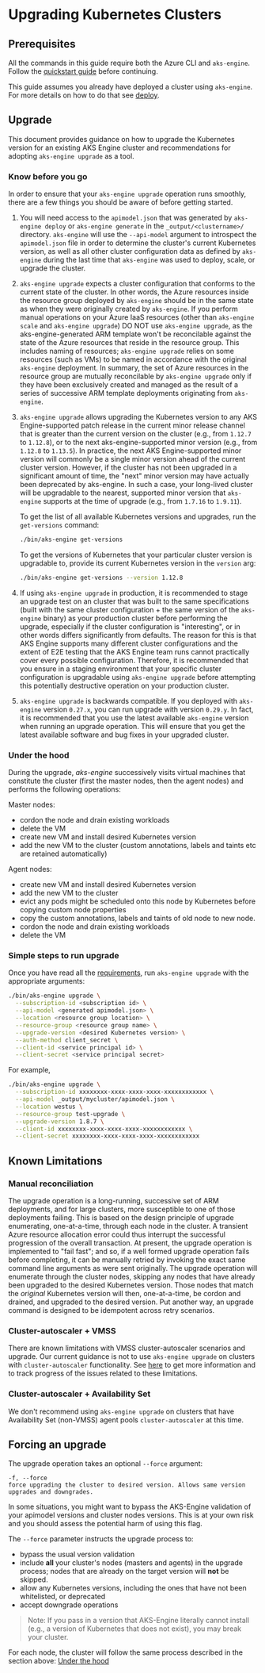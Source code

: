 # Upgrading Kubernetes Clusters

## Prerequisites

All the commands in this guide require both the Azure CLI and `aks-engine`. Follow the [quickstart guide](../tutorials/quickstart.md) before continuing.

This guide assumes you already have deployed a cluster using `aks-engine`. For more details on how to do that see [deploy](../tutorials/deploy.md).

## Upgrade

This document provides guidance on how to upgrade the Kubernetes version for an existing AKS Engine cluster and recommendations for adopting `aks-engine upgrade` as a tool.

<a name="pre-requirements"></a>

### Know before you go

In order to ensure that your `aks-engine upgrade` operation runs smoothly, there are a few things you should be aware of before getting started.

1) You will need access to the `apimodel.json` that was generated by `aks-engine deploy` or `aks-engine generate` in the `_output/<clustername>/` directory. `aks-engine` will use the `--api-model` argument to introspect the `apimodel.json` file in order to determine the cluster's current Kubernetes version, as well as all other cluster configuration data as defined by `aks-engine` during the last time that `aks-engine` was used to deploy, scale, or upgrade the cluster.

2) `aks-engine upgrade` expects a cluster configuration that conforms to the current state of the cluster. In other words, the Azure resources inside the resource group deployed by `aks-engine` should be in the same state as when they were originally created by `aks-engine`. If you perform manual operations on your Azure IaaS resources (other than `aks-engine scale` and `aks-engine upgrade`) DO NOT use `aks-engine upgrade`, as the aks-engine-generated ARM template won't be reconcilable against the state of the Azure resources that reside in the resource group. This includes naming of resources; `aks-engine upgrade` relies on some resources (such as VMs) to be named in accordance with the original `aks-engine` deployment. In summary, the set of Azure resources in the resource group are mutually reconcilable by `aks-engine upgrade` only if they have been exclusively created and managed as the result of a series of successive ARM template deployments originating from `aks-engine`.

3) `aks-engine upgrade` allows upgrading the Kubernetes version to any AKS Engine-supported patch release in the current minor release channel that is greater than the current version on the cluster (e.g., from `1.12.7` to `1.12.8`), or to the next aks-engine-supported minor version (e.g., from `1.12.8` to `1.13.5`). In practice, the next AKS Engine-supported minor version will commonly be a single minor version ahead of the current cluster version. However, if the cluster has not been upgraded in a significant amount of time, the "next" minor version may have actually been deprecated by aks-engine. In such a case, your long-lived cluster will be upgradable to the nearest, supported minor version that `aks-engine` supports at the time of upgrade (e.g., from `1.7.16` to `1.9.11`).

    To get the list of all available Kubernetes versions and upgrades, run the `get-versions` command:

    ```bash
    ./bin/aks-engine get-versions
    ```

    To get the versions of Kubernetes that your particular cluster version is upgradable to, provide its current Kubernetes version in the `version` arg:

    ```bash
    ./bin/aks-engine get-versions --version 1.12.8
    ```

4) If using `aks-engine upgrade` in production, it is recommended to stage an upgrade test on an cluster that was built to the same specifications (built with the same cluster configuration + the same version of the `aks-engine` binary) as your production cluster before performing the upgrade, especially if the cluster configuration is "interesting", or in other words differs significantly from defaults. The reason for this is that AKS Engine supports many different cluster configurations and the extent of E2E testing that the AKS Engine team runs cannot practically cover every possible configuration. Therefore, it is recommended that you ensure in a staging environment that your specific cluster configuration is upgradable using `aks-engine upgrade` before attempting this potentially destructive operation on your production cluster.

5) `aks-engine upgrade` is backwards compatible. If you deployed with `aks-engine` version `0.27.x`, you can run upgrade with version `0.29.y`. In fact, it is recommended that you use the latest available `aks-engine` version when running an upgrade operation. This will ensure that you get the latest available software and bug fixes in your upgraded cluster.

### Under the hood

During the upgrade, *aks-engine* successively visits virtual machines that constitute the cluster (first the master nodes, then the agent nodes) and performs the following operations:

Master nodes:

- cordon the node and drain existing workloads
- delete the VM
- create new VM and install desired Kubernetes version
- add the new VM to the cluster (custom annotations, labels and taints etc are retained automatically)

Agent nodes:

- create new VM and install desired Kubernetes version
- add the new VM to the cluster
- evict any pods might be scheduled onto this node by Kubernetes before copying custom node properties
- copy the custom annotations, labels and taints of old node to new node.
- cordon the node and drain existing workloads
- delete the VM

### Simple steps to run upgrade

Once you have read all the [requirements](#pre-requirements), run `aks-engine upgrade` with the appropriate arguments:

```bash
./bin/aks-engine upgrade \
  --subscription-id <subscription id> \
  --api-model <generated apimodel.json> \
  --location <resource group location> \
  --resource-group <resource group name> \
  --upgrade-version <desired Kubernetes version> \
  --auth-method client_secret \
  --client-id <service principal id> \
  --client-secret <service principal secret>
```

For example,

```bash
./bin/aks-engine upgrade \
  --subscription-id xxxxxxxx-xxxx-xxxx-xxxx-xxxxxxxxxxxx \
  --api-model _output/mycluster/apimodel.json \
  --location westus \
  --resource-group test-upgrade \
  --upgrade-version 1.8.7 \
  --client-id xxxxxxxx-xxxx-xxxx-xxxx-xxxxxxxxxxxx \
  --client-secret xxxxxxxx-xxxx-xxxx-xxxx-xxxxxxxxxxxx
```

## Known Limitations

### Manual reconciliation

The upgrade operation is a long-running, successive set of ARM deployments, and for large clusters, more susceptible to one of those deployments failing. This is based on the design principle of upgrade enumerating, one-at-a-time, through each node in the cluster. A transient Azure resource allocation error could thus interrupt the successful progression of the overall transaction. At present, the upgrade operation is implemented to "fail fast"; and so, if a well formed upgrade operation fails before completing, it can be manually retried by invoking the exact same command line arguments as were sent originally. The upgrade operation will enumerate through the cluster nodes, skipping any nodes that have already been upgraded to the desired Kubernetes version. Those nodes that match the *original* Kubernetes version will then, one-at-a-time, be cordon and drained, and upgraded to the desired version. Put another way, an upgrade command is designed to be idempotent across retry scenarios.

### Cluster-autoscaler + VMSS

There are known limitations with VMSS cluster-autoscaler scenarios and upgrade. Our current guidance is not to use `aks-engine upgrade` on clusters with `cluster-autoscaler` functionality. See [here](https://github.com/Azure/aks-engine/issues/400) to get more information and to track progress of the issues related to these limitations.

### Cluster-autoscaler + Availability Set

We don't recommend using `aks-engine upgrade` on clusters that have Availability Set (non-VMSS) agent pools `cluster-autoscaler` at this time.

## Forcing an upgrade

The upgrade operation takes an optional `--force` argument:

```shellscript
-f, --force
force upgrading the cluster to desired version. Allows same version upgrades and downgrades.
```

In some situations, you might want to bypass the AKS-Engine validation of your apimodel versions and cluster nodes versions. This is at your own risk and you should assess the potential harm of using this flag.

The `--force` parameter instructs the upgrade process to:

- bypass the usual version validation
- include __all__ your cluster's nodes (masters and agents) in the upgrade process; nodes that are already on the target version will __not__ be skipped.
- allow any Kubernetes versions, including the ones that have not been whitelisted, or deprecated
- accept downgrade operations

> Note: If you pass in a version that AKS-Engine literally cannot install (e.g., a version of Kubernetes that does not exist), you may break your cluster.

For each node, the cluster will follow the same process described in the section above: [Under the hood](#under-the-hood)
